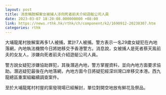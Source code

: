 ```yaml
---
layout: post
title: 消息稱肢解案女被捕人涉向死者前夫介紹遊艇公司人員
date: 2023-03-07 18:20:08.000000000 +08:00
link: https://news.rthk.hk/rthk/ch/component/k2/1690912-20230307.htm
categories: rthk
---
```


大埔龍尾村肢解案再多1人被捕，累計7人被捕。警方表示一名29歲女疑犯在內地落網，內地執法機關今日將她移交予香港警方。消息說，女被捕人是死者蔡天鳯前夫的女友人，涉嫌向死者前夫介紹遊艇公司人員。

警方說女疑犯涉嫌協助罪犯，其後潛逃內地，警方掌握資料，並向內地方面要求協助。潛逃疑犯最後在內地落網，內地方面今日將疑犯經深圳灣口岸移交本港。西九龍總區重案組繼續調查案件。

至於大埔龍尾村村屋的案發現場已經解封，單位對開空地放有鮮花及祭品。

